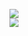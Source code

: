 [![](https://img.shields.io/badge/Made%20With-Github%20Spray-lightgrey.svg?style=for-the-badge&logo=github)](https://github.com/Annihil/github-spray#3434)  
[![](https://i.imgur.com/2DrTn0Z.gif)](https://github.com/Annihil/github-spray)